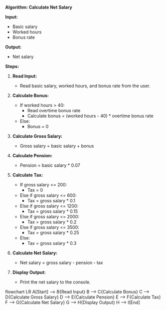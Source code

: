 **Algorithm: Calculate Net Salary**

**Input:**
* Basic salary
* Worked hours
* Bonus rate

**Output:**
* Net salary

**Steps:**

1. **Read Input:**
   - Read basic salary, worked hours, and bonus rate from the user.

2. **Calculate Bonus:**
   - If worked hours > 40:
     - Read overtime bonus rate
     - Calculate bonus = (worked hours - 40) * overtime bonus rate
   - Else:
     - Bonus = 0

3. **Calculate Gross Salary:**
   - Gross salary = basic salary + bonus

4. **Calculate Pension:**
   - Pension = basic salary * 0.07

5. **Calculate Tax:**
   - If gross salary <= 200:
     - Tax = 0
   - Else if gross salary <= 600:
     - Tax = gross salary * 0.1
   - Else if gross salary <= 1200:
     - Tax = gross salary * 0.15
   - Else if gross salary <= 2000:
     - Tax = gross salary * 0.2
   - Else if gross salary <= 3500:
     - Tax = gross salary * 0.25
   - Else:
     - Tax = gross salary * 0.3

6. **Calculate Net Salary:**
   - Net salary = gross salary - pension - tax

7. **Display Output:**
   - Print the net salary to the console.


  flowchart LR
    A[Start] --> B{Read Input}
    B --> C{Calculate Bonus}
    C --> D{Calculate Gross Salary}
    D --> E{Calculate Pension}
    E --> F{Calculate Tax}
    F --> G{Calculate Net Salary}
    G --> H{Display Output}
    H --> I[End]

     

